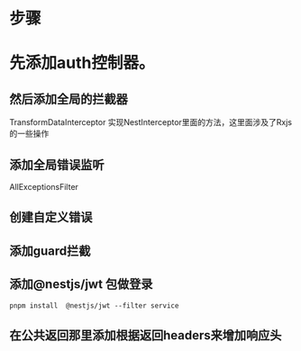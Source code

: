 # 步骤
# 先添加auth控制器。
## 然后添加全局的拦截器
TransformDataInterceptor
    实现NestInterceptor里面的方法，这里面涉及了Rxjs的一些操作
## 添加全局错误监听
AllExceptionsFilter
## 创建自定义错误
   
## 添加guard拦截

## 添加@nestjs/jwt 包做登录
    pnpm install  @nestjs/jwt --filter service
## 在公共返回那里添加根据返回headers来增加响应头